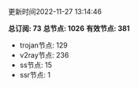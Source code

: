 更新时间2022-11-27 13:14:46

**总订阅: 73**
**总节点: 1026**
**有效节点: 381**
- trojan节点: 129
- v2ray节点: 236
- ss节点: 15
- ssr节点: 1
